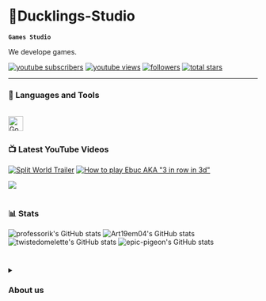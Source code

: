 # 🐤Ducklings-Studio

**`Games Studio`**

We develope games.

   <p align="left">
      <a href="https://www.youtube.com/channel/UC4bGahX85fJYoVTVtk_vhCg">
         <img alt="youtube subscribers" title="Subscribe to my YouTube channel" src="https://custom-icon-badges.demolab.com/youtube/channel/subscribers/UC4bGahX85fJYoVTVtk_vhCg?color=%23E05D44&label=SUBSCRIBE&logo=video&logoColor=white&style=for-the-badge&labelColor=CE4630"/></a> 
      <a href="https://www.youtube.com/channel/UC4bGahX85fJYoVTVtk_vhCg">
         <img alt="youtube views" title="YouTube views" src="https://custom-icon-badges.demolab.com/youtube/channel/views/UC4bGahX85fJYoVTVtk_vhCg?color=%23E1AD0E&logo=eye&logoColor=white&style=for-the-badge&labelColor=C79600"/></a> 
      <a href="https://github.com/Ducklings-Studio?tab=followers">
         <img alt="followers" title="Follow me on Github" src="https://custom-icon-badges.demolab.com/github/followers/Ducklings-Studio?color=236ad3&labelColor=1155ba&style=for-the-badge&logo=person-add&label=Follow&logoColor=white"/></a>
      <a href="https://github.com/Ducklings-Studio?tab=repositories&sort=stargazers">
         <img alt="total stars" title="Total stars on GitHub" src="https://custom-icon-badges.demolab.com/github/stars/Ducklings-Studio?color=55960c&style=for-the-badge&labelColor=488207&logo=star"/></a>
   </p>

---

### 🧰 Languages and Tools
<br />
<img align="left" alt="Godot" width="30px" style="padding-right:10px;" src="https://cdn.jsdelivr.net/gh/devicons/devicon/icons/godot/godot-original.svg"/>
<br />

#

### 📺 Latest YouTube Videos

<!-- BEGIN YOUTUBE-CARDS -->
[![Split World Trailer](https://ytcards.demolab.com/?id=GnkO6Va3NJo&title=Split+World+Trailer&lang=en&timestamp=1663770604&background_color=%230d1117&title_color=%23ffffff&stats_color=%23dedede&width=250&duration=655 "Split World Trailer")](https://www.youtube.com/watch?v=GnkO6Va3NJo)
[![How to play Ebuc AKA "3 in row in 3d"](https://ytcards.demolab.com/?id=9OV5jzQ5j-4&title=How+to+play+Ebuc?!&lang=en&timestamp=1663770604&background_color=%230d1117&title_color=%23ffffff&stats_color=%23dedede&width=250&duration=655 "How to play Ebuc AKA \"3 in row in 3d\"")](https://www.youtube.com/watch?v=9OV5jzQ5j-4)
<!-- END YOUTUBE-CARDS -->

[<img src="https://custom-icon-badges.demolab.com/badge/-Subscribe%20For%20More-red?style=for-the-badge&logo=video&logoColor=white"/>](https://www.youtube.com/channel/UC4bGahX85fJYoVTVtk_vhCg)

#

### 📊 Stats

![professorik's GitHub stats](https://github-readme-stats.vercel.app/api?username=professorik&show_icons=true&theme=tokyonight&hide=stars,prs,issues&hide_rank=true)
![Art19em04's GitHub stats](https://github-readme-stats.vercel.app/api?username=Art19em04&repo=GGJ&show_icons=true&theme=tokyonight&hide=stars,prs,issues&hide_rank=true)
![twistedomelette's GitHub stats](https://github-readme-stats.vercel.app/api?username=twistedomelette&repo=GGJ&show_icons=true&theme=tokyonight&hide=stars,prs,issues&hide_rank=true)
![epic-pigeon's GitHub stats](https://github-readme-stats.vercel.app/api?username=epic-pigeon&repo=GGJ&show_icons=true&theme=tokyonight&hide=stars,prs,issues&hide_rank=true)

#

<details>
 <summary><h3>About us</h3></summary>
   kar

[youtube]: https://www.youtube.com/channel/UC4bGahX85fJYoVTVtk_vhCg
